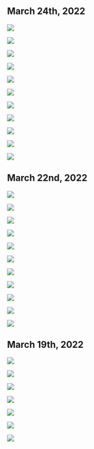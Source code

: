 ## March 24th, 2022

![](img/welcomes.jpeg)


![](img/orangerail.jpeg)


![](img/fu-c-k.jpeg)


![](img/stairs.jpeg)


![](img/punks.jpeg)


![](img/roast.jpeg)


![](img/biglots.jpeg)


![](img/lighting.jpeg)


![](img/kidneywindow.jpeg)


![](img/visitors.jpeg)


![](img/framearch.jpeg)



## March 22nd, 2022

![](img/dino.jpeg)


![](img/vines.jpeg)


![](img/sundrop.jpeg)


![](img/nextrain.jpeg)


![](img/signfall.jpeg)


![](img/wirehouse.jpeg)


![](img/doorcept.jpeg)


![](img/checkers.jpeg)


![](img/blmfuk.jpeg)


![](img/docet.jpeg)


![](img/insideslant.jpeg)



## March 19th, 2022

![](img/tracks.jpeg)


![](img/marctower.jpeg)


![](img/mcwall.jpeg)


![](img/windmere.jpeg)


![](img/ridesafe.jpeg)


![](img/gerardavestation.jpeg)


![](img/understation.jpeg)

